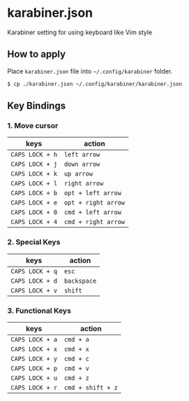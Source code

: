 # karabiner.json

Karabiner setting for using keyboard like Vim style

## How to apply

Place `karabiner.json` file into `~/.config/karabiner` folder.

```bash
$ cp ./karabiner.json ~/.config/karabiner/karabiner.json
```

## Key Bindings

### 1. Move cursor

| keys            | action              |
| --------------- | ------------------- |
| `CAPS LOCK + h` | `left arrow`        |
| `CAPS LOCK + j` | `down arrow`        |
| `CAPS LOCK + k` | `up arrow`          |
| `CAPS LOCK + l` | `right arrow`       |
| `CAPS LOCK + b` | `opt + left arrow`  |
| `CAPS LOCK + e` | `opt + right arrow` |
| `CAPS LOCK + 0` | `cmd + left arrow`  |
| `CAPS LOCK + 4` | `cmd + right arrow` |

### 2. Special Keys

| keys            | action      |
| --------------- | ----------- |
| `CAPS LOCK + q` | `esc`       |
| `CAPS LOCK + d` | `backspace` |
| `CAPS LOCK + v` | `shift`     |

### 3. Functional Keys

| keys            | action            |
| --------------- | ----------------- |
| `CAPS LOCK + a` | `cmd + a`         |
| `CAPS LOCK + x` | `cmd + x`         |
| `CAPS LOCK + y` | `cmd + c`         |
| `CAPS LOCK + p` | `cmd + v`         |
| `CAPS LOCK + u` | `cmd + z`         |
| `CAPS LOCK + r` | `cmd + shift + z` |
